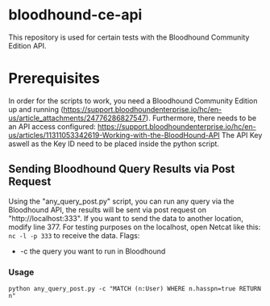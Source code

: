 # bloodhound-ce-api
This repository is used for certain tests with the Bloodhound Community Edition API.

# Prerequisites
In order for the scripts to work, you need a Bloodhound Community Edition up and running (https://support.bloodhoundenterprise.io/hc/en-us/article_attachments/24776286827547). Furthermore, there needs to be an API access configured: https://support.bloodhoundenterprise.io/hc/en-us/articles/11311053342619-Working-with-the-BloodHound-API
The API Key aswell as the Key ID need to be placed inside the python script. 

## Sending Bloodhound Query Results via Post Request
Using the "any_query_post.py" script, you can run any query via the Bloodhound API, the results will be sent via post request on "http://localhost:333". If you want to send the data to another location, modify line 377. For testing purposes on the localhost, open Netcat like this: `nc -l -p 333` to receive the data. 
Flags:
- -c the query you want to run in Bloodhound

### Usage
`python any_query_post.py -c "MATCH (n:User) WHERE n.hasspn=true RETURN n"`